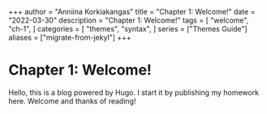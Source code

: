+++
author = "Anniina Korkiakangas"
title = "Chapter 1: Welcome!"
date = "2022-03-30"
description = "Chapter 1: Welcome!"
tags = [
    "welcome",
    "ch-1",
]
categories = [
    "themes",
    "syntax",
]
series = ["Themes Guide"]
aliases = ["migrate-from-jekyl"]
+++

# Chapter 1: Welcome!  

Hello, this is a blog powered by Hugo. I start it by publishing my homework here. Welcome and thanks of reading! 
